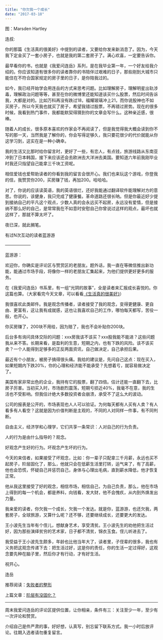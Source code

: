```yaml
---
title: "你欠我一个成长"
date: "2017-03-18"
---
```


图：Marsden Hartley

连叔:

你的那篇《生活真的很美好》中提到的读者，又要给你发来新消息了。因为，今天我下定金买了一套小房子，也就是我的第二套房子了。满心欢喜，一定要告诉你。

最早看你的书，也就是《我爱问连岳》系列，是在我毕业第一年，一个好友给我介绍的。你应该知道有很多你的读者靠你的书陪伴过艰难的日子，那些刚到大城市只能住在不符合国家规定的房子里的日子，是你陪我过的。

如今，我已经开始学会用连岳的方式来思考问题。比如理解房子，理解明星出轨涉毒，理解政治问题等等，甚至在你的微博里还能知道该买什么股票，然后时间告诉我，大都是对的。比如万科再没有跌过18，福耀玻璃冲上21，而你说股神也不如买房子，所以今天我也就买了房子，希望我错过股票，不再错过房势。现在的很多时候，我看到热门事件，我都能默契得猜到你的文章会写什么。这种亲近感，很棒。

随着人的成长，很多原本喜欢的作家会不再阅读了，但是我觉得我大概会读到你不写的那一天，当然我是了解你的，你会写得足够久，我只要花很少的代价就能从你这学习到，这实在是一种小确幸。

我的生活又比那时给你留言时，更好了一些，有恋人，有点钱，旅游线路从东南亚冲到了日本韩国，接下来应该还会去欧洲去大洋洲去美国。要知道六年前我刚毕业时我还只指望自己能拿三千块工资呢。

相信爱钱也爱帮助读者的你看到我的留言会很开心。我们也来玩这个游戏，你登我的信，我赞赏你200，买房赚了钱，再加200。哈哈哈。

对了，你说的应该读英语，我的英语很烂，还好我能通过翻译软件能理解对方的意思。你说的，该健身，我只完成了健康餐。革命道路还很长呐。但是你最近好少提到接纳自己的平凡这个观点，少数人真的会永远买不起房，永远没有爱情，但是接纳不那么好的自己，是常常我在不如意时安慰自己你曾说过这样的观点，最坏也就这样了，那就不算太坏了。

夜已深，就此搁笔。

有过N次互动的读者蓝游游

——————

蓝游游：

欢迎你，你确实是评论区与赞赏区的老朋友。题外话，我一直在等微信推出新功能，能通过市场手段，将像你一样的老朋友汇集起来，为他们提供更好更多的服务。

在《我爱问连岳》书系里，有一组“光阴的故事”，全是读者来汇报成长喜悦的。你这篇也算。（大家看完今天文章，可以看看[《生活真的很美好》](http://mp.weixin.qq.com/s?__biz=MjM5NDU0Mjk2MQ==&mid=205176609&idx=1&sn=504f69e50c8fb3943fed2b64a40dd68c&scene=21#wechat_redirect)）

我很喜欢此类邮件。我是观念传播者，读者接受了我的观念，变得更健康、更自由、更富有，这让我有成就感，这也让我喜欢自己的工作，哪怕每天都写，苦役一般，也开心。

你买房赚了，200块不用给，因为赔了，我也不会补贴你200块。

后台多有询问具体交际的问题：xxx房我该不该买？xxx股我能不能进？这些问题我从来不答。长期来看，是盈利的生意，短期之内，也有下跌的风险。该不该买卖？一个人能得到足够多的正反两面资讯，自己做决定，自己承担后果。

最近有个小朋友，被房子搞得很头痛。我给的建议是，先问自己这点：现在买入，如果短期内下跌20%，你的心理和经济能不能承受？先想着亏，就容易做决定了。

美国有家非常出色的企业，我持有它的股票，翻了四倍。估计还能一直翻下去，比房子厉害。当初买入时，市场剧烈震荡，短期亏损近40%，我毫不在意，我的生活也不受影响。但我估计绝大多数投资者会崩溃，承受不了这么大的波动。

公司的报表是公开的，市场表现也人人可以验证。为何每天都有人买有人卖？有人看多有人看空？这就是因为价值判断是主观的，不同的人对同样一件事，有不同判断。

自由主义，经济学和心理学，它们共享一条常识：人对自己的行为负责。

人的行为是由什么指导的？观念。

好观念产生好的行为。坏观念产生坏的行为。

今天的来信者，如果接受了坏观念，比如：你一辈子只配拿三千月薪，永远也买不起房子，阶层固化了，那么，他就只会在低薪生活里打转，运气来了，有了高薪，他也会恐慌，怀疑自己并惩罚自己，身体与心理出毛病，直到薪水降低，他才恢复正常。

他从我这里接受了好的观念，相信市场，相信自己，为自己负责，那么，他在市场上得到的每一个机会，都是养料，向钱看，发大财，他不会愧疚，从内到外焕发出力量。

我亲爱的读者，你欠我一个成长，欠我一个发达。就是你，蓝游游，也还欠我，两套房子，全球旅游，又算什么呢？还不够，还要继续成长，还要更大的发达。

王小波先生当年有个侄儿，想献身艺术，享受清贫。王小波先生的劝他把生活过好，因为那些演绎贫穷的艺术家，日子都不清贫，锦衣玉食。侄儿听进去了。

我受益于王小波先生颇多，年龄也比他当年大了，读者里，子侄辈的很多，我也有义务把这观念传递下去：把生活过好，这是你的责任，你的生活一定过得好，这观念要先种在脑子里，然后你才有行动，才有好生活。

祝开心。

连岳

推荐阅读：[失败者的整形](http://mp.weixin.qq.com/s?__biz=MjM5NDU0Mjk2MQ==&mid=2651622840&idx=1&sn=de0bc753a379f056bd5a245136890751&chksm=bd7e09a68a0980b02eab61ea0a97a4fe84de323bc5abc43b8a697954be2557894bb2601ff531&scene=21#wechat_redirect)

上篇文章：[阶层有没固化？](http://mp.weixin.qq.com/s?__biz=MjM5NDU0Mjk2MQ==&mid=2651622854&idx=1&sn=8db8a9582c49131a22be9a92e981eacc&chksm=bd7e09d88a0980cedf402826f9afe9c1ab42f82e332fd72e321b1d896bfe172cbf3f2d74ed30&scene=21#wechat_redirect)

* * *

周末我爱问连岳的评论区提供位置，让你相亲，条件有三：关注至少一年，至少有一次评论和赞赏。

介绍自己是件严肃的事，好好想，认真写，别忘留下联系方式。我一小时后放评论。往期入选者请勿重复留言。
